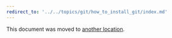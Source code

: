 ```yaml
---
redirect_to: '../../topics/git/how_to_install_git/index.md'
---
```


This document was moved to [another location](../../topics/git/how_to_install_git/index.md).
